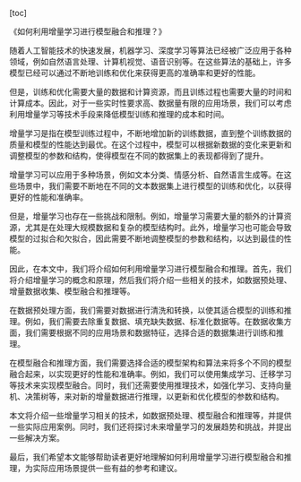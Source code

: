 
[toc]                    
                
                
《如何利用增量学习进行模型融合和推理？》

随着人工智能技术的快速发展，机器学习、深度学习等算法已经被广泛应用于各种领域，例如自然语言处理、计算机视觉、语音识别等。在这些算法的基础上，许多模型已经可以通过不断地训练和优化来获得更高的准确率和更好的性能。

但是，训练和优化需要大量的数据和计算资源，而且训练过程也需要大量的时间和计算成本。因此，对于一些实时性要求高、数据量有限的应用场景，我们可以考虑利用增量学习等技术手段来降低模型训练和推理的成本和时间。

增量学习是指在模型训练过程中，不断地增加新的训练数据，直到整个训练数据的质量和模型的性能达到最优。在这个过程中，模型可以根据新数据的变化来更新和调整模型的参数和结构，使得模型在不同的数据集上的表现都得到了提升。

增量学习可以应用于多种场景，例如文本分类、情感分析、自然语言生成等。在这些场景中，我们需要不断地在不同的文本数据集上进行模型的训练和优化，以获得更好的性能和准确率。

但是，增量学习也存在一些挑战和限制。例如，增量学习需要大量的额外的计算资源，尤其是在处理大规模数据和复杂的模型结构时。此外，增量学习也可能会导致模型的过拟合和欠拟合，因此需要不断地调整模型的参数和结构，以达到最佳的性能。

因此，在本文中，我们将介绍如何利用增量学习进行模型融合和推理。首先，我们将介绍增量学习的概念和原理，然后我们将介绍一些相关的技术，如数据预处理、增量数据收集、模型融合和推理等。

在数据预处理方面，我们需要对数据进行清洗和转换，以使其适合模型的训练和推理。例如，我们需要去除重复数据、填充缺失数据、标准化数据等。在数据收集方面，我们需要根据不同的应用场景和数据特征，选择合适的数据集进行训练和推理。

在模型融合和推理方面，我们需要选择合适的模型架构和算法来将多个不同的模型融合起来，以实现更好的性能和准确率。例如，我们可以使用集成学习、迁移学习等技术来实现模型融合。同时，我们还需要使用推理技术，如强化学习、支持向量机、决策树等，来对新的增量数据进行推理，以更新和优化模型的参数和结构。

本文将介绍一些增量学习相关的技术，如数据预处理、模型融合和推理等，并提供一些实际应用案例。同时，我们还将探讨未来增量学习的发展趋势和挑战，并提出一些解决方案。

最后，我们希望本文能够帮助读者更好地理解如何利用增量学习进行模型融合和推理，为实际应用场景提供一些有益的参考和建议。

